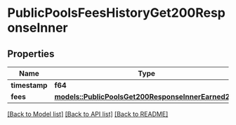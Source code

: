 # PublicPoolsFeesHistoryGet200ResponseInner

## Properties

Name | Type | Description | Notes
------------ | ------------- | ------------- | -------------
**timestamp** | **f64** |  | 
**fees** | [**models::PublicPoolsGet200ResponseInnerEarned24h**](_public_pools_get_200_response_inner_earned_24h.md) |  | 

[[Back to Model list]](../README.md#documentation-for-models) [[Back to API list]](../README.md#documentation-for-api-endpoints) [[Back to README]](../README.md)


